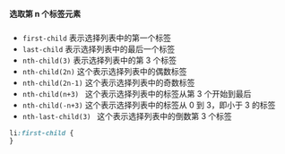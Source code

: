 #### 选取第 n 个标签元素

###

- `first-child` 表示选择列表中的第一个标签
- `last-child` 表示选择列表中的最后一个标签
- `nth-child(3)` 表示选择列表中的第 3 个标签
- `nth-child(2n)` 这个表示选择列表中的偶数标签
- `nth-child(2n-1)` 这个表示选择列表中的奇数标签
- `nth-child(n+3) ` 这个表示选择列表中的标签从第 3 个开始到最后
- `nth-child(-n+3)` 这个表示选择列表中的标签从 0 到 3，即小于 3 的标签
- `nth-last-child(3) ` 这个表示选择列表中的倒数第 3 个标签

```css
li:first-child {
}
```
